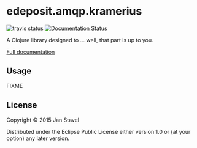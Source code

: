 # edeposit.amqp.kramerius
![travis status](https://travis-ci.org/edeposit/edeposit.amqp.kramerius.png)
[![Documentation Status](https://readthedocs.org/projects/edeposit-amqp-kramerius/badge/?version=latest)](https://readthedocs.org/projects/edeposit-amqp-kramerius/?badge=latest)

A Clojure library designed to ... well, that part is up to you.

[Full documentation](http://edeposit-amqp-kramerius.readthedocs.org/en/latest/)

## Usage

FIXME

## License

Copyright © 2015 Jan Stavel

Distributed under the Eclipse Public License either version 1.0 or (at
your option) any later version.
